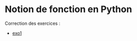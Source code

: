 # Notion de fonction en Python

Correction des exercices : 
* [exo1](https://github.com/thfruchart/1nsi/blob/main/04/04-Exo1.py)
